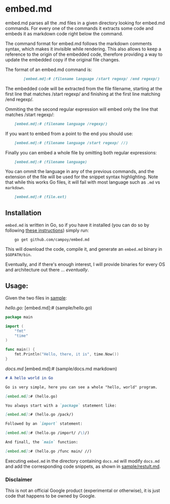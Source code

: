 # embed.md

embed.md parses all the .md files in a given directory looking for embed.md
commands. For every one of the commands it extracts some code and embeds it
as markdown code right below the command.

The command format for embed.md follows the markdown comments syntax, which
makes it invisible while rendering. This also allows to keep a reference to
the origin of the embedded code, therefore providing a way to update the
embedded copy if the original file changes.

The format of an embed.md command is:

```markdown
        [embed.md]:# (filename language /start regexp/ /end regexp/)
```

The embedded code will be extracted from the file filename, starting at the
first line that matches /start regexp/ and finishing at the first line
matching /end regexp/.

Ommiting the the second regular expression will embed only the line that
matches /start regexp/:

```markdown
    [embed.md]:# (filename language /regexp/)
```

If you want to embed from a point to the end you should use:

```markdown
    [embed.md]:# (filename language /start regexp/ //)
```

Finally you can embed a whole file by omitting both regular expressions:

```markdown
    [embed.md]:# (filename language)
```

You can ommit the language in any of the previous commands, and the extension
of the file will be used for the snippet syntax highlighting. Note that while
this works Go files, it will fail with most language such as `.md` vs `markdown`.

```markdown
    [embed.md]:# (file.ext)
```

## Installation

`embed.md` is written in Go, so if you have it installed (you can do so
by following [these instructions](golang.org/doc/install.html)) simply
run:

```
    go get github.com/campoy/embed.md
```

This will download the code, compile it, and generate an `embed.md` binary
in `$GOPATH/bin`.

Eventually, and if there's enough interest, I will provide binaries for
every OS and architecture out there ... _eventually_.

## Usage:

Given the two files in [sample](sample):

*hello.go:*
[embed.md]:# (sample/hello.go)
```go
package main

import (
	"fmt"
	"time"
)

func main() {
	fmt.Println("Hello, there, it is", time.Now())
}
```

*docs.md*
[embed.md]:# (sample/docs.md markdown)
```markdown
# A hello world in Go

Go is very simple, here you can see a whole "hello, world" program.

[embed.md]:# (hello.go)

You always start with a `package` statement like:

[embed.md]:# (hello.go /pack/)

Followed by an `import` statement:

[embed.md]:# (hello.go /import/ /\)/)

And finall, the `main` function:

[embed.md]:# (hello.go /func main/ //)
```

Executing `embed.md` in the directory containing `docs.md` will modify `docs.md`
and add the corresponding code snippets, as shown in
[sample/restult.md](sample/restult.md).

### Disclaimer

This is not an official Google product (experimental or otherwise), it is just
code that happens to be owned by Google.